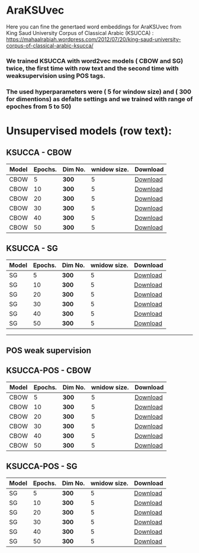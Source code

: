 # AraKSUvec

Here you can fine the genertaed word embeddings for AraKSUvec from King Saud University Corpus of Classical Arabic (KSUCCA) :
https://mahaalrabiah.wordpress.com/2012/07/20/king-saud-university-corpus-of-classical-arabic-ksucca/

### We trained KSUCCA with word2vec models ( CBOW and SG) twice, the first time with row text and the second time with weaksupervision using POS tags.
### The used hyperparameters were ( 5 for window size) and ( 300 for dimentions) as defalte settings and we trained with range of epoches from 5 to 50)

# Unsupervised models (row text):


## KSUCCA - CBOW 


Model     | Epochs.   	  | Dim No.              | wnidow size.        		| Download      |
-----     | --------   	  | --------             | ----------          	    | --------- 	|
CBOW        | 5 | **300**           | 5 	        | [Download](https://www.dropbox.com/s/pm2d6rx0axt48o3/KSU_CBOW_300_5.zip?dl=0) |
CBOW         | 10 | **300**          | 5        | [Download](https://bakrianoo.sfo2.digitaloceanspaces.com/aravec/full_grams_cbow_100_twitter.zip) |
CBOW        | 20 | **300**           | 5 	        | [Download](https://bakrianoo.sfo2.digitaloceanspaces.com/aravec/full_grams_sg_300_twitter.zip) |
CBOW        | 30  | **300**           | 5	        | [Download](https://bakrianoo.sfo2.digitaloceanspaces.com/aravec/full_grams_sg_100_twitter.zip) |
CBOW        | 40 | **300**           | 5 	        | [Download](https://bakrianoo.sfo2.digitaloceanspaces.com/aravec/full_grams_cbow_300_wiki.zip) |
CBOW        | 50 | **300**           | 5         | [Download](https://bakrianoo.sfo2.digitaloceanspaces.com/aravec/full_grams_cbow_100_wiki.zip) |

## KSUCCA - SG 

Model     | Epochs.   	  | Dim No.              | wnidow size.        		| Download      |
-----     | --------   	  | --------             | ----------          	    | --------- 	|
SG        | 5 | **300**           | 5 	        | [Download](https://www.dropbox.com/sh/1tvz8je9goebjq9/AAD1emSabZ5xO4wNngJWGm6va?dl=0) |
SG         | 10 | **300**          | 5        | [Download](https://bakrianoo.sfo2.digitaloceanspaces.com/aravec/full_grams_cbow_100_twitter.zip) |
SG        | 20 | **300**           | 5 	        | [Download](https://bakrianoo.sfo2.digitaloceanspaces.com/aravec/full_grams_sg_300_twitter.zip) |
SG        | 30  | **300**           | 5	        | [Download](https://bakrianoo.sfo2.digitaloceanspaces.com/aravec/full_grams_sg_100_twitter.zip) |
SG        | 40 | **300**           | 5 	        | [Download](https://bakrianoo.sfo2.digitaloceanspaces.com/aravec/full_grams_cbow_300_wiki.zip) |
SG        | 50 | **300**           | 5         | [Download](https://bakrianoo.sfo2.digitaloceanspaces.com/aravec/full_grams_cbow_100_wiki.zip) |

***

## POS weak supervision

## KSUCCA-POS - CBOW 

Model     | Epochs.   	  | Dim No.              | wnidow size.        		| Download      |
-----     | --------   	  | --------             | ----------          	    | --------- 	|
CBOW        | 5 | **300**           | 5 	        | [Download](https://www.dropbox.com/sh/1tvz8je9goebjq9/AAD1emSabZ5xO4wNngJWGm6va?dl=0) |
CBOW         | 10 | **300**          | 5        | [Download](https://bakrianoo.sfo2.digitaloceanspaces.com/aravec/full_grams_cbow_100_twitter.zip) |
CBOW        | 20 | **300**           | 5 	        | [Download](https://bakrianoo.sfo2.digitaloceanspaces.com/aravec/full_grams_sg_300_twitter.zip) |
CBOW        | 30  | **300**           | 5	        | [Download](https://bakrianoo.sfo2.digitaloceanspaces.com/aravec/full_grams_sg_100_twitter.zip) |
CBOW        | 40 | **300**           | 5 	        | [Download](https://bakrianoo.sfo2.digitaloceanspaces.com/aravec/full_grams_cbow_300_wiki.zip) |
CBOW        | 50 | **300**           | 5         | [Download](https://bakrianoo.sfo2.digitaloceanspaces.com/aravec/full_grams_cbow_100_wiki.zip) |


## KSUCCA-POS - SG

Model     | Epochs.   	  | Dim No.              | wnidow size.        		| Download      |
-----     | --------   	  | --------             | ----------          	    | --------- 	|
SG        | 5 | **300**           | 5 	        | [Download](https://www.dropbox.com/sh/1tvz8je9goebjq9/AAD1emSabZ5xO4wNngJWGm6va?dl=0) |
SG         | 10 | **300**          | 5        | [Download](https://bakrianoo.sfo2.digitaloceanspaces.com/aravec/full_grams_cbow_100_twitter.zip) |
SG        | 20 | **300**           | 5 	        | [Download](https://bakrianoo.sfo2.digitaloceanspaces.com/aravec/full_grams_sg_300_twitter.zip) |
SG        | 30  | **300**           | 5	        | [Download](https://bakrianoo.sfo2.digitaloceanspaces.com/aravec/full_grams_sg_100_twitter.zip) |
SG        | 40 | **300**           | 5 	        | [Download](https://bakrianoo.sfo2.digitaloceanspaces.com/aravec/full_grams_cbow_300_wiki.zip) |
SG        | 50 | **300**           | 5         | [Download](https://bakrianoo.sfo2.digitaloceanspaces.com/aravec/full_grams_cbow_100_wiki.zip) |



